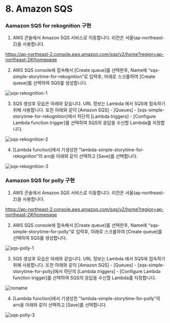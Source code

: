 
# 8. Amazon SQS

 
### Aamazon SQS for rekognition 구현 

1) AWS 콘솔에서 Amazon SQS 서비스로 이동합니다. 리전은 서울(ap-northeast-2)을 사용합니다.

https://ap-northeast-2.console.aws.amazon.com/sqs/v2/home?region=ap-northeast-2#/homepage



2) AWS SQS console에 접속해서 [Create queue]를 선택한후, Name에 “sqs-simple-storytime-for-rekognition”로 입력후, 아래로 스크롤하여 [Create queue]를 선택하여 SQS를 생성합니다.

![sqs-rekognition-1](https://user-images.githubusercontent.com/52392004/156370183-8f03374f-642a-4c41-b6ae-5596ca0feb94.png)


3) SQS 생성후 모습은 아래와 같습니다. URL 정보는 Lambda 에서 SQS에 접속하기 위해 사용합니다. 또한 아래와 같이 [Amazon SQS] - [Queues] - [sqs-simple-storytime-for-rekognition]에서 하단의 [Lambda triggers] - [Configure Lambda function trigger]를 선택하여 SQS의 응답을 수신할 Lambda를 지정합니다.

![sqs-rekognition-2](https://user-images.githubusercontent.com/52392004/156370254-2c5ed69e-0771-4cc2-8286-125699aca233.png)


4) [Lambda function]에서 기생성한 "lambda-simple-storytime-for-rekognition”의 arn을 아래와 같이 선택하고 [Save]를 선택합니다.

![sqs-rekognition-3](https://user-images.githubusercontent.com/52392004/156370297-94bd9548-c98d-4923-abf1-f585c98560c4.png)


### Aamazon SQS for polly 구현 

1) AWS 콘솔에서 Amazon SQS 서비스로 이동합니다. 리전은 서울(ap-northeast-2)을 사용합니다.

https://ap-northeast-2.console.aws.amazon.com/sqs/v2/home?region=ap-northeast-2#/homepage



2) AWS SQS console에 접속해서 [Create queue]를 선택한후, Name에 “sqs-simple-storytime-for-polly”로 입력후, 아래로 스크롤하여 [Create queue]를 선택하여 SQS를 생성합니다.

![sqs-polly-1](https://user-images.githubusercontent.com/52392004/156370350-1a79983a-de2f-4eab-a9ea-462bb6d66002.png)


3) SQS 생성후 모습은 아래와 같습니다. URL 정보는 Lambda 에서 SQS에 접속하기 위해 사용합니다. 또한 아래와 같이 [Amazon SQS] - [Queues] - [sqs-simple-storytime-for-polly]에서 하단의 [Lambda triggers] - [Configure Lambda function trigger]를 선택하여 SQS의 응답을 수신할 Lambda를 지정합니다.

![noname](https://user-images.githubusercontent.com/52392004/156883303-906dd7fd-7f1a-4c49-b010-69c4b80b42eb.png)


4) [Lambda function]에서 기생성한 "lambda-simple-storytime-for-polly”의 arn을 아래와 같이 선택하고 [Save]를 선택합니다.

![sqs-polly-3](https://user-images.githubusercontent.com/52392004/156370423-40bbd4a0-004a-4484-b629-eb36aa03b50e.png)
